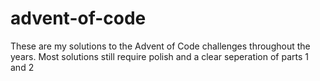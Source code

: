 # advent-of-code
These are my solutions to the Advent of Code challenges throughout the years. Most solutions still require polish and a clear seperation of parts 1 and 2
